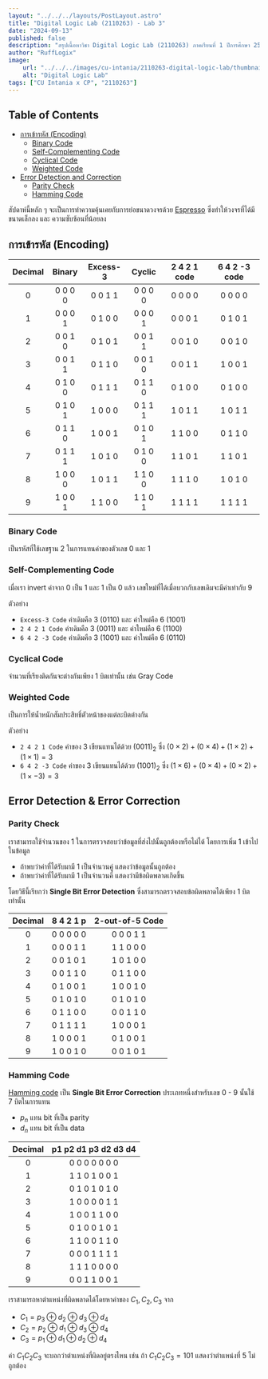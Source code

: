 ```yaml
---
layout: "../../../layouts/PostLayout.astro"
title: "Digital Logic Lab (2110263) - Lab 3"
date: "2024-09-13"
published: false
description: "สรุปเนื้อหาวิชา Digital Logic Lab (2110263) ภาคเรียนที่ 1 ปีการศึกษา 2567"
author: "RuffLogix"
image:
    url: "../../../images/cu-intania/2110263-digital-logic-lab/thumbnail.png"
    alt: "Digital Logic Lab"
tags: ["CU Intania x CP", "2110263"]
---
```


## Table of Contents

- [การเข้ารหัส (Encoding)](#การเข้ารหัส-encoding)
  - [Binary Code](#binary-code)
  - [Self-Complementing Code](#self-complementing-code)
  - [Cyclical Code](#cyclical-code)
  - [Weighted Code](#weighted-code)
- [Error Detection and Correction](#error-detection-and-correction)
  - [Parity Check](#parity-check)
  - [Hamming Code](#hamming-code)


สัปดาห์นี้หลัก ๆ จะเป็นการทำความคุ้นเคยกับการย่อขนาดวงจรด้วย [Espresso](https://github.com/classabbyamp/espresso-logic) ซึ่งทำให้วงจรที่ได้มีขนาดเล็กลง และ ความซับซ้อนที่น้อยลง

## การเข้ารหัส (Encoding)

|$\text{Decimal}$|$\text{Binary}$|$\text{Excess-3}$|$\text{Cyclic}$|$\text{2 4 2 1 code}$|$\text{6 4 2 -3 code}$|
|:---:|:---:|:---:|:---:|:---:|:---:|
|$0$|$\text{0 0 0 0}$|$\text{0 0 1 1}$|$\text{0 0 0 0}$|$\text{0 0 0 0}$|$\text{0 0 0 0}$|
|$1$|$\text{0 0 0 1}$|$\text{0 1 0 0}$|$\text{0 0 0 1}$|$\text{0 0 0 1}$|$\text{0 1 0 1}$|
|$2$|$\text{0 0 1 0}$|$\text{0 1 0 1}$|$\text{0 0 1 1}$|$\text{0 0 1 0}$|$\text{0 0 1 0}$|
|$3$|$\text{0 0 1 1}$|$\text{0 1 1 0}$|$\text{0 0 1 0}$|$\text{0 0 1 1}$|$\text{1 0 0 1}$|
|$4$|$\text{0 1 0 0}$|$\text{0 1 1 1}$|$\text{0 1 1 0}$|$\text{0 1 0 0}$|$\text{0 1 0 0}$|
|$5$|$\text{0 1 0 1}$|$\text{1 0 0 0}$|$\text{0 1 1 1}$|$\text{1 0 1 1}$|$\text{1 0 1 1}$|
|$6$|$\text{0 1 1 0}$|$\text{1 0 0 1}$|$\text{0 1 0 1}$|$\text{1 1 0 0}$|$\text{0 1 1 0}$|
|$7$|$\text{0 1 1 1}$|$\text{1 0 1 0}$|$\text{0 1 0 0}$|$\text{1 1 0 1}$|$\text{1 1 0 1}$|
|$8$|$\text{1 0 0 0}$|$\text{1 0 1 1}$|$\text{1 1 0 0}$|$\text{1 1 1 0}$|$\text{1 0 1 0}$|
|$9$|$\text{1 0 0 1}$|$\text{1 1 0 0}$|$\text{1 1 0 1}$|$\text{1 1 1 1}$|$\text{1 1 1 1}$|

### Binary Code

เป็นรหัสที่ใช้เลขฐาน 2 ในการแทนค่าของตัวเลข 0 และ 1

### Self-Complementing Code

เมื่อเรา invert ค่าจาก 0 เป็น 1 และ 1 เป็น 0 แล้ว เลขใหม่ที่ได้เมื่อบวกกับเลขเดิมจะมีค่าเท่ากับ 9

ตัวอย่าง

- `Excess-3 Code` ค่าเดิมคือ 3 (0110) และ ค่าใหม่คือ 6 (1001)
- `2 4 2 1 Code` ค่าเดิมคือ 3 (0011) และ ค่าใหม่คือ 6 (1100)
- `6 4 2 -3 Code` ค่าเดิมคือ 3 (1001) และ ค่าใหม่คือ 6 (0110)

### Cyclical Code

จำนวนที่เรียงติดกันจะต่างกันเพียง 1 บิตเท่านั้น เช่น Gray Code

### Weighted Code

เป็นการให้น้ำหนักสัมประสิทธิ์ตัวหน้าของแต่ละบิตต่างกัน

ตัวอย่าง

- `2 4 2 1 Code` ค่าของ 3 เขียนแทนได้ด้วย $(0011)_2$ ซึ่ง $(0 \times 2) + (0 \times 4) + (1 \times 2) + (1 \times 1) = 3$
- `6 4 2 -3 Code` ค่าของ 3 เขียนแทนได้ด้วย $(1001)_2$ ซึ่ง $(1 \times 6) + (0 \times 4) + (0 \times 2) + (1 \times -3) = 3$

## Error Detection & Error Correction

### Parity Check

เราสามารถใช้จำนวนของ 1 ในการตรวจสอบว่าข้อมูลที่ส่งไปนั้นถูกต้องหรือไม่ได้ โดยการเพิ่ม 1 เข้าไปในข้อมูล

- ถ้าพบว่าค่าที่ได้รับมามี 1 เป็นจำนวนคู่ แสดงว่าข้อมูลนั้นถูกต้อง
- ถ้าพบว่าค่าที่ได้รับมามี 1 เป็นจำนวนคี่ แสดงว่ามีข้อผิดพลาดเกิดขึ้น

โดยวิธีนี้เรียกว่า **Single Bit Error Detection** ซึ่งสามารถตรวจสอบข้อผิดพลาดได้เพียง 1 บิตเท่านั้น

|$\text{Decimal}$|$\text{8 4 2 1 p}$|$\text{2-out-of-5 Code}$|
|:---:|:---:|:---:|
|$0$|$\text{0 0 0 0 0}$|$\text{0 0 0 1 1}$|
|$1$|$\text{0 0 0 1 1}$|$\text{1 1 0 0 0}$|
|$2$|$\text{0 0 1 0 1}$|$\text{1 0 1 0 0}$|
|$3$|$\text{0 0 1 1 0}$|$\text{0 1 1 0 0}$|
|$4$|$\text{0 1 0 0 1}$|$\text{1 0 0 1 0}$|
|$5$|$\text{0 1 0 1 0}$|$\text{0 1 0 1 0}$|
|$6$|$\text{0 1 1 0 0}$|$\text{0 0 1 1 0}$|
|$7$|$\text{0 1 1 1 1}$|$\text{1 0 0 0 1}$|
|$8$|$\text{1 0 0 0 1}$|$\text{0 1 0 0 1}$|
|$9$|$\text{1 0 0 1 0}$|$\text{0 0 1 0 1}$|

### Hamming Code

[Hamming code](https://www.youtube.com/watch?v=WdmGSWrcMvM) เป็น **Single Bit Error Correction** ประเภทหนึ่งสำหรับเลข 0 - 9 นั้นใช้ 7 บิตในการแทน

- $p_n$ แทน bit ที่เป็น parity
- $d_n$ แทน bit ที่เป็น data

|$\text{Decimal}$|$\text{p1 p2 d1 p3 d2 d3 d4}$|
|:---:|:---:|
|$0$|$\text{0 0 0 0 0 0 0}$|
|$1$|$\text{1 1 0 1 0 0 1}$|
|$2$|$\text{0 1 0 1 0 1 0}$|
|$3$|$\text{1 0 0 0 0 1 1}$|
|$4$|$\text{1 0 0 1 1 0 0}$|
|$5$|$\text{0 1 0 0 1 0 1}$|
|$6$|$\text{1 1 0 0 1 1 0}$|
|$7$|$\text{0 0 0 1 1 1 1}$|
|$8$|$\text{1 1 1 0 0 0 0}$|
|$9$|$\text{0 0 1 1 0 0 1}$|

เราสามารถหาตำแหน่งที่ผิดพลาดได้โดยหาค่าของ $C_1, C_2, C_3$ จาก

- $C_1 = p_3 \oplus d_2 \oplus d_3 \oplus d_4$
- $C_2 = p_2 \oplus d_1 \oplus d_3 \oplus d_4$
- $C_3 = p_1 \oplus d_1 \oplus d_2 \oplus d_4$

ค่า $C_1 C_2 C_3$ จะบอกว่าตำแหน่งที่ผิดอยู่ตรงไหน เช่น ถ้า $C_1 C_2 C_3 = 101$ แสดงว่าตำแหน่งที่ 5 ไม่ถูกต้อง

